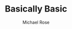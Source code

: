 ---
title: "Basically Basic"
github: https://github.com/mmistakes/jekyll-theme-basically-basic
demo: https://mmistakes.github.io/jekyll-theme-basically-basic/
author: Michael Rose
ssg:
  - Jekyll
cms:
  - No Cms
---